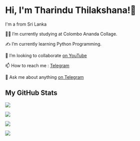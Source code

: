 <h1 align="left">Hi, I'm Tharindu Thilakshana!👋  </h1>

I'm a from Sri Lanka

👩‍🎓 I’m currently studying at Colombo Ananda Collage.

✍ I’m currently learning Python Programming. 

👯 I’m looking to collaborate [on YouTube](https://www.youtube.com/channel/UC_wNwisVb5i33fW6rNkrIlA)

📫 How to reach me : [Telegram](@tharinduthilakshana)

💬 Ask me about anything [on Telegram](https://t.me/joinchat/52H00g1YfSMxOWZl)

 
 
<h2 align="Left">My GitHub Stats </h2>

<p ><a href="https://github.com/anuraghazra/github-readme-stats"><img src="https://github-readme-stats.vercel.app/api/top-langs/?username=TharinduThilakshana&theme=tokyonight&layout=compact&hide_langs_below=1" /></a></p>

<p><img src="https://github-profile-trophy.vercel.app/?username=TharinduThilakshana&theme=discord&row=2&column=3"></p>

<p>
    <a href="https://github.com/anuraghazra/github-readme-stats"><img src="https://github-readme-stats.vercel.app/api?username=TharinduThilakshana&count_private=true&include_all_commits=true&show_icons=true&theme=tokyonight&custom_title=GitHub+Stats"></a>

<a href="https://github.com/denvercoder1/github-readme-streak-stats"><img src="https://github-readme-streak-stats.herokuapp.com?user=TharinduThilakshana&theme=tokyonight"></a>
</p>

